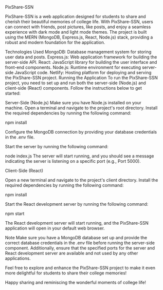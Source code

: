 PixShare-SSN

PixShare-SSN is a web application designed for students to share and cherish their beautiful memories of college life. With PixShare-SSN, users can connect with friends, post pictures, like posts, and enjoy a seamless experience with dark mode and light mode themes. The project is built using the MERN (MongoDB, Express.js, React, Node.js) stack, providing a robust and modern foundation for the application.

Technologies Used
MongoDB: Database management system for storing user data and posts.
Express.js: Web application framework for building the server-side API.
React: JavaScript library for building the user interface and front-end components.
Node.js: Runtime environment for executing server-side JavaScript code.
Netlify: Hosting platform for deploying and serving the PixShare-SSN project.
Running the Application
To run the PixShare-SSN project, you need to set up and run both the server-side (Node.js) and client-side (React) components. Follow the instructions below to get started:

Server-Side (Node.js)
Make sure you have Node.js installed on your machine.
Open a terminal and navigate to the project's root directory.
Install the required dependencies by running the following command:

npm install

Configure the MongoDB connection by providing your database credentials in the .env file.

Start the server by running the following command:

node index.js
The server will start running, and you should see a message indicating the server is listening on a specific port (e.g., Port 5000).

Client-Side (React)

Open a new terminal and navigate to the project's client directory.
Install the required dependencies by running the following command:

npm install

Start the React development server by running the following command:

npm start

The React development server will start running, and the PixShare-SSN application will open in your default web browser.

Note
Make sure you have a MongoDB database set up and provide the correct database credentials in the .env file before running the server-side component. Additionally, ensure that the specified ports for the server and React development server are available and not used by any other applications.

Feel free to explore and enhance the PixShare-SSN project to make it even more delightful for students to share their college memories!

Happy sharing and reminiscing the wonderful moments of college life!
